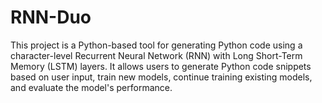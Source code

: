 # RNN-Duo
This project is a Python-based tool for generating Python code using a character-level Recurrent Neural Network (RNN) with Long Short-Term Memory (LSTM) layers. It allows users to generate Python code snippets based on user input, train new models, continue training existing models, and evaluate the model's performance.
